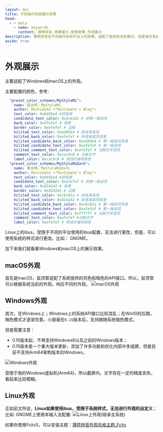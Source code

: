 ```yaml
---
layout: doc
title: 不同操作系统展示效果
head:
  - - meta
    - name: keywords
      content: 薄荷拼音,效果展示,使用效果,外观展示
description: 薄荷拼音在不同操作系统平台上的效果。适配了暗色和亮色模式，但是操作系统不同、rime实现的框架不同，可能会有所差异。
aside: true
---
```

# 外观展示
主要适配了Windows和macOS上的外观。

主要配置的颜色，参考:
```yaml
  "preset_color_schemes/MyStyleMi":
    name: 蓝水鸭／MyStyleMi
    author: Mintimate <"Mintimate's Blog">
    text_color: 0x6495ed #拼音串
    candidate_text_color: 0x424242 # 非第一候选项
    back_color: 0xefefef # 背景
    border_color: 0xefefef # 边框
    hilited_text_color: 0xed9564 # 拼音串高亮
    hilited_back_color: 0xefefef # 拼音串高亮背景
    hilited_candidate_back_color: 0xed9564 # 第一候选项背景
    hilited_candidate_text_color: 0xefefef # 第一候选项
    hilited_comment_text_color: 0xefefef # 注解文字高亮
    comment_text_color: 0xcac9c8 # 注解文字
    label_color: 0xcac9c8 # 预选栏编号颜色
  "preset_color_schemes/MyStyleMiDark":
    name: 黑水鸭／MyStyleMiDark
    author: Mintimate <"Mintimate's Blog">
    text_color: 0x6495ed #拼音串
    candidate_text_color: 0xefefef # 非第一候选项
    back_color: 0x424242 # 背景
    border_color: 0x424242 # 边框
    hilited_text_color: 0xc6c01a # 拼音串高亮
    hilited_back_color: 0x424242 # 拼音串高亮背景
    hilited_candidate_back_color: 0xc6c01a # 第一候选项背景
    hilited_candidate_text_color: 0xefefef # 第一候选项
    hilited_comment_text_color: 0xffffff # 注解文字高亮
    comment_text_color: 0xefefef #注解文字
    label_color: 0xefefef # 预选栏编号颜色
```

Linux上的ibus，受限于不同的平台使用的ibus配置，无法进行更改，但是，可以使用系统的样式进行更改。比如： GNOME。

加下来我们就看看Windows和macOS上的展示效果。

## macOS外观
首先是macOS，鼠须管适配了系统提供的亮色和暗色的API接口。所以，鼠须管可以根据系统当前的外观，响应不同的外观。
![macOS外观](/image/demo/macOS_Mint.webp)

## Windows外观
其次，在Windows上；Windows上的系统API接口比较混乱；在Win10的后期，暗色模式才逐渐完善。小狼毫在`0.15`版本后，支持跟随系统暗色模式。

但是需要注意：
- 0.15版本起，不再支持Windows8以及之前的Windows版本；
- 0.15版本是一个重大版本更新，添加了许多功能和优化内部许多组建，但是目前不支持Arm64架构版本的Windows。

![Windows外观](/image/demo/Windows_Mint.webp)

受限于我的Windows虚拟机(Arm64)，所以截屏内，文字存在一定的精度丢失，看起来比较模糊。

<div class="wwads-cn wwads-horizontal" data-id="266" ></div>

## Linux外观
正如前文所说，**Linux如果使用ibus，受限于系统样式，无法进行外观的自定义**；比如: GNOME上使用本输入法配置:
![Linux上外观(继承主系统)](/image/demo/Linux_Mint.webp)

如果你使用Fcitx5，可以安装主题：[薄荷拼音外观风格主题_Fcitx](/resources/ohMyRimeThemeForFcitx5.zip)

